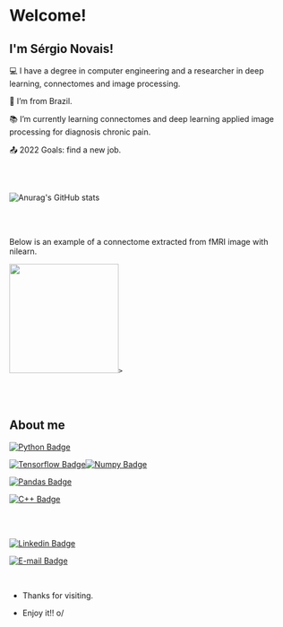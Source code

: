 # Welcome!

 

## I'm Sérgio Novais!

 

:computer: I have a degree in computer engineering and a researcher in deep learning, connectomes and image processing.

:house_with_garden: I’m from Brazil.

:books: I’m currently learning connectomes and deep learning applied image processing for diagnosis chronic pain.

:outbox_tray: 2022 Goals: find a new job.

 <br><br>
 
![Anurag's GitHub stats](https://github-readme-stats.vercel.app/api?username=snovais&theme=outrun&show_icons=true)
 
 <br><br>

 <p>Below is an example of a connectome extracted from fMRI image with nilearn.</p>
 
 <code><img height= "195" src= "https://nilearn.github.io/stable/_images/sphx_glr_plot_probabilistic_atlas_extraction_002.png" style="horizontal-align:middle">></code>

 <br><br>

## About me


[![Python Badge](https://img.shields.io/badge/Python-FFD43B?style=for-the-badge&logo=python&logoColor=blue)](https://github.com/snovais/pre_processing_data_weather)

[![Tensorflow Badge](https://img.shields.io/badge/TensorFlow-FF6F00?style=for-the-badge&logo=tensorflow&logoColor=white)](https://github.com/snovais/weather_forecast)[![Numpy Badge](https://img.shields.io/badge/Numpy-777BB4?style=for-the-badge&logo=numpy&logoColor=white)](https://github.com/snovais/weather_forecast)

[![Pandas Badge](https://img.shields.io/badge/Pandas-2C2D72?style=for-the-badge&logo=pandas&logoColor=white)](https://github.com/snovais/analise_snis_datasus/blob/main/src/analysis.ipynb)

[![C++ Badge](https://img.shields.io/badge/C%2B%2B-00599C?style=for-the-badge&logo=c%2B%2B&logoColor=white)](https://github.com/snovais/curso-cplusplus)


<br><br>

[![Linkedin Badge](https://img.shields.io/badge/-LinkedIn-blue?style=flat-square&logo=Linkedin&logoColor=white&link= )]( https://www.linkedin.com/in/sergio-novais/)

[![E-mail Badge](https://img.shields.io/badge/-gmail-red?style=flat-square&logo=Linkedin&logoColor=white&link= )]( https://mail.google.com/mail/u/1/#inbox?compose=VpCqJZNHQRWRdnqGMfskCsJQkHfDXNRvxNcBjZVlKbvdzfWPqSVLzBsrfLpkzCPmMShsBnq)


<br>

- Thanks for visiting.

- Enjoy it!! o/
